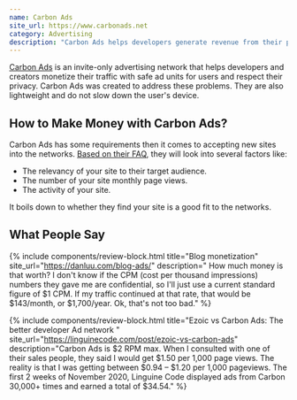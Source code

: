 ```yaml
---
name: Carbon Ads
site_url: https://www.carbonads.net
category: Advertising
description: "Carbon Ads helps developers generate revenue from their projects by offering relevant dev/code ads."
---
```


[Carbon Ads](https://www.carbonads.net "Carbon Ads") is an invite-only advertising network that helps developers and creators monetize their traffic with safe ad units for users and respect their privacy. Carbon Ads was created to address these problems. They are also lightweight and do not slow down the user's device.

## How to Make Money with Carbon Ads?
Carbon Ads has some requirements then it comes to accepting new sites into the networks. [Based on their FAQ](https://www.carbonads.net/faq), they will look into several factors like:

- The relevancy of your site to their target audience.
- The number of your site monthly page views.
- The activity of your site.

It boils down to whether they find your site is a good fit to the networks.

## What People Say
{% include components/review-block.html 
title="Blog monetization"
site_url="https://danluu.com/blog-ads/"
description="
How much money is that worth? I don't know if the CPM (cost per thousand impressions) numbers they gave me are confidential, so I'll just use a current standard figure of $1 CPM. If my traffic continued at that rate, that would be $143/month, or $1,700/year. Ok, that's not too bad."
%}

{% include components/review-block.html 
title="Ezoic vs Carbon Ads: The better developer Ad network
"
site_url="https://linguinecode.com/post/ezoic-vs-carbon-ads"
description="Carbon Ads is $2 RPM max. When I consulted with one of their sales people, they said I would get $1.50 per 1,000 page views. The reality is that I was getting between $0.94 – $1.20 per 1,000 pageviews. The first 2 weeks of November 2020, Linguine Code displayed ads from Carbon 30,000+ times and earned a total of $34.54."
%}